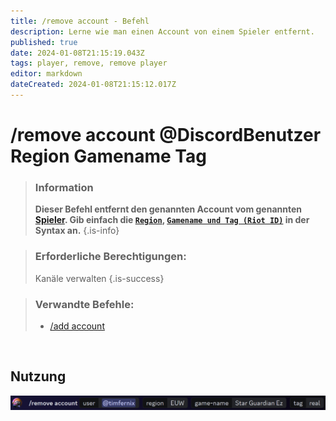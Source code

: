 ```yaml
---
title: /remove account - Befehl
description: Lerne wie man einen Account von einem Spieler entfernt.
published: true
date: 2024-01-08T21:15:19.043Z
tags: player, remove, remove player
editor: markdown
dateCreated: 2024-01-08T21:15:12.017Z
---
```


# /remove account @DiscordBenutzer Region Gamename Tag

>### Information
>**Dieser Befehl entfernt den genannten Account vom genannten [Spieler](/en/terms/player). Gib einfach die [`Region`](/en/terms/region), [`Gamename und Tag (Riot ID)`](/de/terms/riotid) in der Syntax an.**
>{.is-info}

>### Erforderliche Berechtigungen:
> Kanäle verwalten
>{.is-success}

>### Verwandte Befehle:
>-   [/add account](/de/commands/add/account/)  

<br>

## Nutzung
![](/en_/en_remove_account_riotid.png)